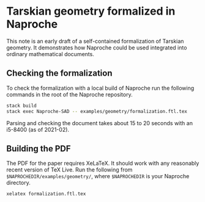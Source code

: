 # Tarskian geometry formalized in Naproche

This note is an early draft of a self-contained formalization of Tarskian geometry.
It demonstrates how Naproche could be used integrated into ordinary mathematical documents.



## Checking the formalization

To check the formalization with a local build of Naproche run
the following commands in the root of the Naproche repository.

```bash
stack build
stack exec Naproche-SAD -- examples/geometry/formalization.ftl.tex
```

Parsing and checking the document takes about 15 to 20 seconds with an i5-8400 (as of 2021-02).

## Building the PDF

The PDF for the paper requires XeLaTeX.
It should work with any reasonably recent version of TeX Live.
Run the following from `$NAPROCHEDIR/examples/geometry/`, where `$NAPROCHEDIR` is your Naproche directory.

```bash
xelatex formalization.ftl.tex
```

